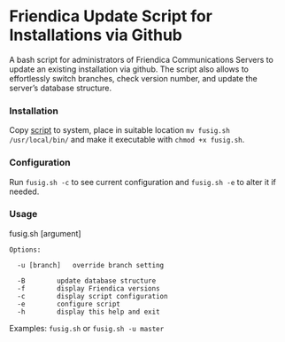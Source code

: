 Friendica Update Script for Installations via Github
=====================================================

A bash script for administrators of Friendica Communications Servers to update an existing installation via github. The script also allows to effortlessly switch branches, check version number, and update the server’s database structure.

### Installation

Copy [script](https://raw.githubusercontent.com/AndyHee/fusig/master/fusig.sh) to system, place in suitable location `mv fusig.sh /usr/local/bin/` and make it executable with `chmod +x fusig.sh`.

### Configuration

Run `fusig.sh -c` to see current configuration and `fusig.sh -e` to alter it if needed.

### Usage

  fusig.sh [argument]
  
    Options:
  
      -u [branch]	override branch setting
  
      -B		update database structure
      -f 		display Friendica versions
      -c		display script configuration
      -e		configure script
      -h 		display this help and exit
  
  Examples: `fusig.sh` or `fusig.sh -u master`
